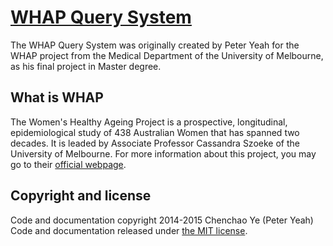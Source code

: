 # [WHAP Query System](http://whap.peteryeah.com)


The WHAP Query System was originally created by Peter Yeah for the WHAP project from the Medical Department of the University of Melbourne, as his final project in Master degree.

## What is WHAP
The Women's Healthy Ageing Project is a prospective, longitudinal, epidemiological study of 438 Australian Women that has spanned two decades. It is leaded by Associate Professor Cassandra Szoeke of the University of Melbourne. For more information about this project, you may go to their [official webpage](http://www.medrmhwh.unimelb.edu.au/Research/WHAP.html).

## Copyright and license

Code and documentation copyright 2014-2015 Chenchao Ye (Peter Yeah) Code and documentation released under [the MIT license](https://github.com/yechenchao/WHAP/blob/master/LICENSE).
